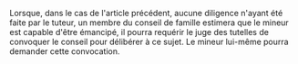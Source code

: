   
 Lorsque, dans le cas de l'article précédent, aucune diligence n'ayant été faite par le tuteur, un membre du conseil de famille estimera que le mineur est capable d'être émancipé, il pourra requérir le juge des tutelles de convoquer le conseil pour délibérer à ce sujet. Le mineur lui-même pourra demander cette convocation.  

  

